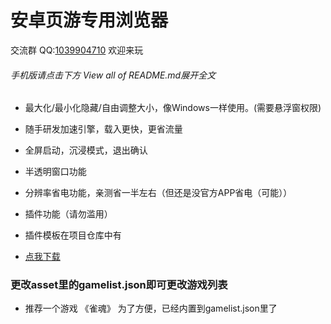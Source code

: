 # 安卓页游专用浏览器

交流群 QQ:[1039904710](https://jq.qq.com/?_wv=1027&k=59Oskpg) 欢迎来玩

###### 手机版请点击下方 View all of README.md展开全文

- 最大化/最小化隐藏/自由调整大小，像Windows一样使用。(需要悬浮窗权限)

- 随手研发加速引擎，载入更快，更省流量

- 全屏启动，沉浸模式，退出确认

- 半透明窗口功能

- 分辨率省电功能，亲测省一半左右（但还是没官方APP省电（可能））

- 插件功能（请勿滥用） 

- 插件模板在项目仓库中有

- [点我下载](https://github.com/ZYFDroid/android-majsoul-windows/releases)

### 更改asset里的gamelist.json即可更改游戏列表

- 推荐一个游戏 《雀魂》 为了方便，已经内置到gamelist.json里了
